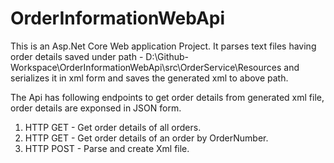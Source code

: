 # OrderInformationWebApi

This is an Asp.Net Core Web application Project.
It parses text files having order details saved under path -
D:\Github-Workspace\OrderInformationWebApi\src\OrderService\Resources
and serializes it in xml form and saves the generated xml to above path.

The Api has following endpoints to get order details from generated xml file,
order details are exponsed in JSON form.

1. HTTP GET - Get order details of all orders.
2. HTTP GET - Get order details of an order by OrderNumber.
3. HTTP POST - Parse and create Xml file.

